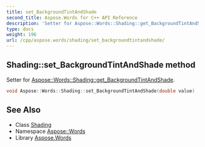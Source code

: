 ```yaml
---
title: set_BackgroundTintAndShade
second_title: Aspose.Words for C++ API Reference
description: 'Setter for Aspose::Words::Shading::get_BackgroundTintAndShade.'
type: docs
weight: 196
url: /cpp/aspose.words/shading/set_backgroundtintandshade/
---
```

## Shading::set_BackgroundTintAndShade method


Setter for [Aspose::Words::Shading::get_BackgroundTintAndShade](../get_backgroundtintandshade/).

```cpp
void Aspose::Words::Shading::set_BackgroundTintAndShade(double value)
```

## See Also

* Class [Shading](../)
* Namespace [Aspose::Words](../../)
* Library [Aspose.Words](../../../)
